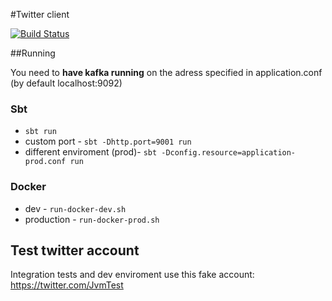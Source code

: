 #Twitter client

[![Build Status](https://travis-ci.org/jvm-bloggers/jvm-bloggers-twitter-client.svg?branch=master)](https://travis-ci.org/jvm-bloggers/jvm-bloggers-twitter-client)

##Running

You need to **have kafka running** on the adress specified in application.conf (by default localhost:9092)

### Sbt 
 * `sbt run`
 * custom port - `sbt -Dhttp.port=9001 run`
 * different enviroment (prod)- `sbt -Dconfig.resource=application-prod.conf run`

### Docker 
 * dev - `run-docker-dev.sh`
 * production - `run-docker-prod.sh`
 
## Test twitter account

Integration tests and dev enviroment use this fake account:
https://twitter.com/JvmTest
